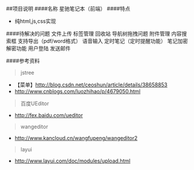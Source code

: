 ##项目说明
####名称
星驰笔记本（前端）
####特点
* 纯html,js,css实现

####待解决的问题
文件上传
标签管理
回收站
导航树拖拽问题
附件管理
内容搜索框
支持导出（pdf/word格式）
语音输入
定时笔记（定时提醒功能）
笔记加密解密功能
用户登陆
发送邮件

####参考资料
> jstree
* 【菜单】http://blog.csdn.net/ceoshun/article/details/38658853
* http://www.cnblogs.com/luozhihao/p/4679050.html

> 百度UEditor
* http://fex.baidu.com/ueditor

> wangeditor
* http://www.kancloud.cn/wangfupeng/wangeditor2

> layui
* http://www.layui.com/doc/modules/upload.html